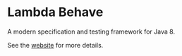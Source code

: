 Lambda Behave
=============

A modern specification and testing framework for Java 8.

See the [website](http://richardwarburton.github.io/lambda-behave/) for more details.
